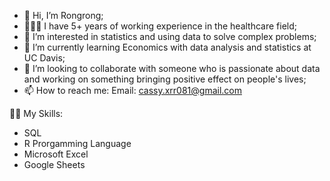 - 👋 Hi, I’m Rongrong;
- 👩🏻‍⚕️ I have 5+ years of working experience in the healthcare field;
- 👀 I’m interested in statistics and using data to solve complex problems;
- 🌱 I’m currently learning Economics with data analysis and statistics at UC Davis;
- 💞️ I’m looking to collaborate with someone who is passionate about data and working on something bringing positive effect on people's lives;
- 📫 How to reach me: Email: cassy.xrr081@gmail.com



✍🏻 My Skills:
- SQL
- R Prorgamming Language
- Microsoft Excel
- Google Sheets


<!---
cassyrr/cassyrr is a ✨ special ✨ repository because its `README.md` (this file) appears on your GitHub profile.
You can click the Preview link to take a look at your changes.
--->
